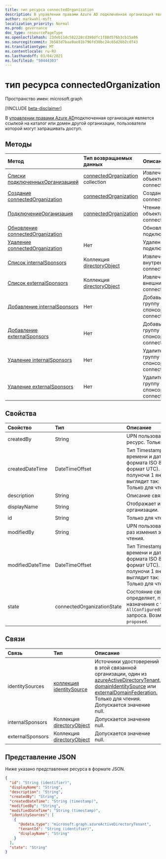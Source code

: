 ```yaml
---
title: тип ресурса connectedOrganization
description: В управлении правами Azure AD подключенная организация является ссылкой на каталог или домен другой организации, пользователи которой могут запрашивать доступ.
author: markwahl-msft
localization_priority: Normal
ms.prod: governance
doc_type: resourcePageType
ms.openlocfilehash: 23deb11dc582228cd398dfc1f88d576b3cb15a86
ms.sourcegitcommit: 3b583d7baa9ae81b796fd30bc24c65d26b2cdf43
ms.translationtype: MT
ms.contentlocale: ru-RU
ms.lasthandoff: 03/04/2021
ms.locfileid: "50444303"
---
```

# <a name="connectedorganization-resource-type"></a>тип ресурса connectedOrganization

Пространство имен: microsoft.graph

[!INCLUDE [beta-disclaimer](../../includes/beta-disclaimer.md)]

В [управлении правами Azure AD](entitlementmanagement-root.md)подключенная организация является ссылкой на каталог или домен другой организации, пользователи которой могут запрашивать доступ.

## <a name="methods"></a>Методы

|Метод|Тип возвращаемых данных|Описание|
|:---|:---|:---|
|[Списки подключенныхОрганизацией](../api/connectedorganization-list.md) | [connectedOrganization](connectedorganization.md) collection | Извлечение списка объектов connectedOrganization. |
|[Создание connectedOrganization](../api/connectedorganization-post.md) | [connectedOrganization](connectedorganization.md) | Создание нового объекта connectedOrganization. |
|[ПодключениеОрганизация](../api/connectedorganization-get.md) | [connectedOrganization](connectedorganization.md) | Чтение свойств и связей объекта connectedOrganization. |
|[Обновление connectedOrganization](../api/connectedorganization-update.md) | | Обновление подключеннойорганизации. |
|[Удаление connectedOrganization](../api/connectedorganization-delete.md) |Нет | Удаление подключеннойорганизации. |
|[Список internalSponsors](../api/connectedorganization-list-internalsponsors.md) | Коллекция [directoryObject](directoryobject.md) | Извлечение списка внутренних спонсоров connectedOrganization. |
|[Список externalSponsors](../api/connectedorganization-list-externalsponsors.md) | Коллекция [directoryObject](directoryobject.md) | Извлечение списка внешних спонсоров connectedOrganization. |
|[Добавление internalSponsors](../api/connectedorganization-post-internalsponsors.md) | Нет | Добавьте пользователя или группу во внутренние спонсоры connectedOrganization. |
|[Добавление externalSponsors](../api/connectedorganization-post-externalsponsors.md) | Нет | Добавьте пользователя или группу к внешним спонсорам connectedOrganization. |
|[Удаление internalSponsors](../api/connectedorganization-delete-internalsponsors.md) | Нет | Удалите пользователя или группу из внутренних спонсоров connectedOrganization. |
|[Удаление externalSponsors](../api/connectedorganization-delete-externalsponsors.md) | Нет | Удалите пользователя или группу из внешних спонсоров connectedOrganization. |

## <a name="properties"></a>Свойства

|Свойство|Тип|Описание|
|:---|:---|:---|
|createdBy|String|UPN пользователя, создавшего этот ресурс. Только для чтения.|
|createdDateTime|DateTimeOffset|Тип Timestamp представляет сведения о времени и дате с использованием формата ISO 8601 (всегда применяется формат UTC). Например, значение полуночи 1 января 2014 г. в формате UTC выглядит так: `'2014-01-01T00:00:00Z'`. Только для чтения.|
|description|String|Описание связанной организации.|
|displayName|String|Отображает имя подключенной организации.|
|id|String| Только для чтения.|
|modifiedBy|String|UPN пользователя, который в последний раз изменил этот ресурс. Только для чтения.|
|modifiedDateTime|DateTimeOffset|Тип Timestamp представляет сведения о времени и дате с использованием формата ISO 8601 (всегда применяется формат UTC). Например, значение полуночи 1 января 2014 г. в формате UTC выглядит так: `'2014-01-01T00:00:00Z'`. Только для чтения.|
|state|connectedOrganizationState|Состояние связанной организации определяет, применимы ли политики назначения с типом области `AllConfiguredConnectedOrganizationSubjects` запроса. Возможные значения: `configured`, `proposed`.|

## <a name="relationships"></a>Связи

|Связь|Тип|Описание|
|:---|:---|:---|
|identitySources|[коллекция identitySource](identitySource.md)| Источники удостоверений в этой связанной организации, один из [azureActiveDirectoryTenant,](azureactivedirectorytenant.md) [domainIdentitySource](domainidentitysource.md) или [externalDomainFederation.](externaldomainfederation.md) Только для чтения. Допускается значение null.|
|internalSponsors| Коллекция [directoryObject](directoryobject.md)| Допускается значение null.|
|externalSponsors| Коллекция [directoryObject](directoryobject.md)| Допускается значение null.|

## <a name="json-representation"></a>Представление JSON

Ниже указано представление ресурса в формате JSON.

<!-- {
  "blockType": "resource",
  "keyProperty": "id",
  "@odata.type": "microsoft.graph.connectedOrganization",
  "baseType": "microsoft.graph.entity",
  "openType": false
}
-->

```json
{
  "id": "String (identifier)",
  "displayName": "String",
  "description": "String",
  "createdBy": "String",
  "createdDateTime": "String (timestamp)",
  "modifiedBy": "String",
  "modifiedDateTime": "String (timestamp)",
  "identitySources": [
    {
      "@odata.type": "microsoft.graph.azureActiveDirectoryTenant",
      "tenantId": "String (identifier)",
      "displayName": "String"
    }
  ],
  "state": "String"
}
```

<!-- uuid: 16cd6b66-4b1a-43a1-adaf-3a886856ed98
2019-02-04 14:57:30 UTC -->
<!-- {
  "type": "#page.annotation",
  "description": "connectedOrganization resource",
  "keywords": "",
  "section": "documentation",
  "tocPath": ""
}-->


